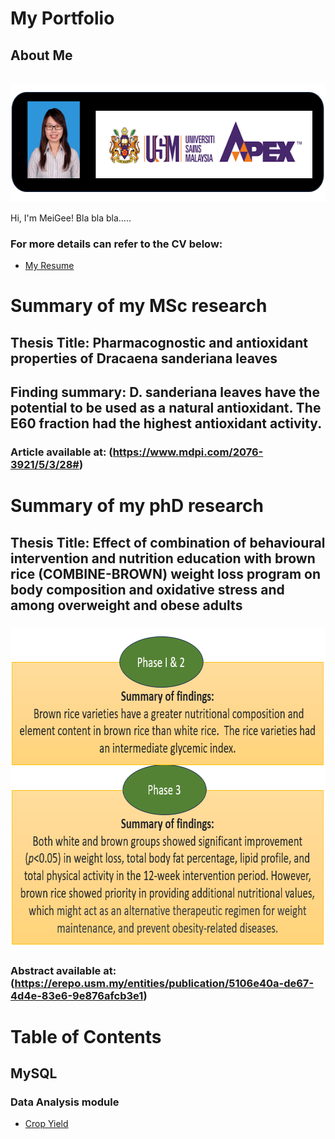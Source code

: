 # My Portfolio
## About Me

&nbsp;&nbsp;&nbsp;&nbsp;&nbsp;&nbsp;&nbsp;&nbsp;&nbsp;&nbsp;&nbsp;&nbsp;&nbsp;&nbsp;&nbsp;&nbsp;&nbsp;&nbsp;&nbsp;&nbsp;&nbsp;&nbsp;&nbsp;&nbsp;&nbsp;&nbsp;&nbsp;&nbsp;&nbsp;&nbsp;&nbsp;
<img src="https://github.com/meigeeong/My-Portfolio/blob/main/img/MyBanner.PNG" width="573" height="188">

Hi, I'm MeiGee! Bla bla bla.....

### For more details can refer to the CV below:<br>
- [My Resume](https://github.com/meigeeong/My-Portfolio/blob/main/RESUME%20MG5%20.pdf)
  
# Summary of my MSc research
## Thesis Title: Pharmacognostic and antioxidant properties of Dracaena sanderiana leaves
## Finding summary: D. sanderiana leaves have the potential to be used as a natural antioxidant. The E60 fraction had the highest antioxidant activity.
### Article available at: (https://www.mdpi.com/2076-3921/5/3/28#)

# Summary of my phD research
## Thesis Title: Effect of combination of behavioural intervention and nutrition education with brown rice (COMBINE-BROWN) weight loss program on body composition and oxidative stress and among overweight and obese adults

### <img src="https://github.com/meigeeong/My-Portfolio/blob/main/img/Phases.PNG" width="694" height="512">
### Abstract available at:(https://erepo.usm.my/entities/publication/5106e40a-de67-4d4e-83e6-9e876afcb3e1)

# Table of Contents

## MySQL

### Data Analysis module
- [Crop Yield](https://github.com/meigeeong/Crop-Yield-mysql) 
